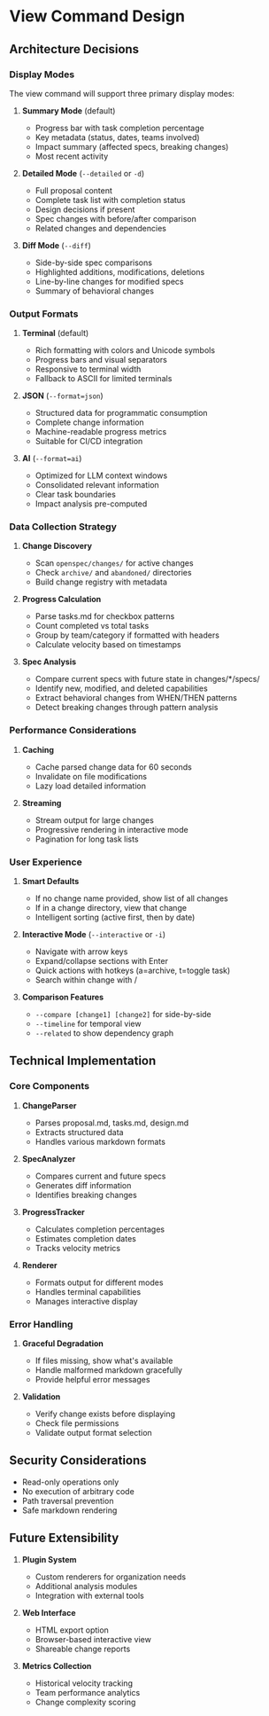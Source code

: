 # View Command Design

## Architecture Decisions

### Display Modes
The view command will support three primary display modes:

1. **Summary Mode** (default)
   - Progress bar with task completion percentage
   - Key metadata (status, dates, teams involved)
   - Impact summary (affected specs, breaking changes)
   - Most recent activity

2. **Detailed Mode** (`--detailed` or `-d`)
   - Full proposal content
   - Complete task list with completion status
   - Design decisions if present
   - Spec changes with before/after comparison
   - Related changes and dependencies

3. **Diff Mode** (`--diff`)
   - Side-by-side spec comparisons
   - Highlighted additions, modifications, deletions
   - Line-by-line changes for modified specs
   - Summary of behavioral changes

### Output Formats

1. **Terminal** (default)
   - Rich formatting with colors and Unicode symbols
   - Progress bars and visual separators
   - Responsive to terminal width
   - Fallback to ASCII for limited terminals

2. **JSON** (`--format=json`)
   - Structured data for programmatic consumption
   - Complete change information
   - Machine-readable progress metrics
   - Suitable for CI/CD integration

3. **AI** (`--format=ai`)
   - Optimized for LLM context windows
   - Consolidated relevant information
   - Clear task boundaries
   - Impact analysis pre-computed

### Data Collection Strategy

1. **Change Discovery**
   - Scan `openspec/changes/` for active changes
   - Check `archive/` and `abandoned/` directories
   - Build change registry with metadata

2. **Progress Calculation**
   - Parse tasks.md for checkbox patterns
   - Count completed vs total tasks
   - Group by team/category if formatted with headers
   - Calculate velocity based on timestamps

3. **Spec Analysis**
   - Compare current specs with future state in changes/*/specs/
   - Identify new, modified, and deleted capabilities
   - Extract behavioral changes from WHEN/THEN patterns
   - Detect breaking changes through pattern analysis

### Performance Considerations

1. **Caching**
   - Cache parsed change data for 60 seconds
   - Invalidate on file modifications
   - Lazy load detailed information

2. **Streaming**
   - Stream output for large changes
   - Progressive rendering in interactive mode
   - Pagination for long task lists

### User Experience

1. **Smart Defaults**
   - If no change name provided, show list of all changes
   - If in a change directory, view that change
   - Intelligent sorting (active first, then by date)

2. **Interactive Mode** (`--interactive` or `-i`)
   - Navigate with arrow keys
   - Expand/collapse sections with Enter
   - Quick actions with hotkeys (a=archive, t=toggle task)
   - Search within change with /

3. **Comparison Features**
   - `--compare [change1] [change2]` for side-by-side
   - `--timeline` for temporal view
   - `--related` to show dependency graph

## Technical Implementation

### Core Components

1. **ChangeParser**
   - Parses proposal.md, tasks.md, design.md
   - Extracts structured data
   - Handles various markdown formats

2. **SpecAnalyzer**
   - Compares current and future specs
   - Generates diff information
   - Identifies breaking changes

3. **ProgressTracker**
   - Calculates completion percentages
   - Estimates completion dates
   - Tracks velocity metrics

4. **Renderer**
   - Formats output for different modes
   - Handles terminal capabilities
   - Manages interactive display

### Error Handling

1. **Graceful Degradation**
   - If files missing, show what's available
   - Handle malformed markdown gracefully
   - Provide helpful error messages

2. **Validation**
   - Verify change exists before displaying
   - Check file permissions
   - Validate output format selection

## Security Considerations

- Read-only operations only
- No execution of arbitrary code
- Path traversal prevention
- Safe markdown rendering

## Future Extensibility

1. **Plugin System**
   - Custom renderers for organization needs
   - Additional analysis modules
   - Integration with external tools

2. **Web Interface**
   - HTML export option
   - Browser-based interactive view
   - Shareable change reports

3. **Metrics Collection**
   - Historical velocity tracking
   - Team performance analytics
   - Change complexity scoring